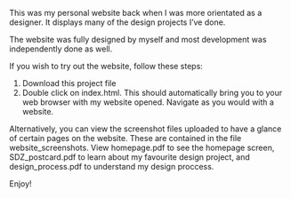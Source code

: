 This was my personal website back when I was more orientated as a designer. It displays many of the design projects I’ve done. 

The website was fully designed by myself and most development was independently done as well. 

If you wish to try out the website, follow these steps:

1. Download this project file
2. Double click on index.html. This should automatically bring you to your web browser with my website opened. Navigate as you would with a website. 

Alternatively, you can view the screenshot files uploaded to have a glance of certain pages on the website. These are contained in the file website_screenshots. View homepage.pdf to see the homepage screen, SDZ_postcard.pdf to learn about my favourite design project, and design_process.pdf to understand my design proccess. 

Enjoy! 
